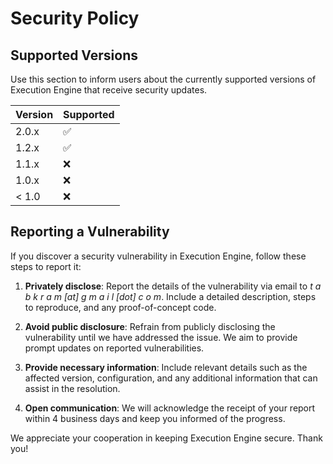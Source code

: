 # Security Policy

## Supported Versions

Use this section to inform users about the currently supported versions of Execution Engine that receive security updates.

| Version | Supported          |
|---------|--------------------|
| 2.0.x   | :white_check_mark: |
| 1.2.x   | :white_check_mark: |
| 1.1.x   | :x:                |
| 1.0.x   | :x:                |
| < 1.0   | :x:                |

## Reporting a Vulnerability

If you discover a security vulnerability in Execution Engine, follow these steps to report it:

1. **Privately disclose**: Report the details of the vulnerability via email to _t a b k r a m [at] g m a i l [dot] c o m_. Include a detailed description, steps to reproduce, and any proof-of-concept code.

2. **Avoid public disclosure**: Refrain from publicly disclosing the vulnerability until we have addressed the issue. We aim to provide prompt updates on reported vulnerabilities.

3. **Provide necessary information**: Include relevant details such as the affected version, configuration, and any additional information that can assist in the resolution.

4. **Open communication**: We will acknowledge the receipt of your report within 4 business days and keep you informed of the progress.

We appreciate your cooperation in keeping Execution Engine secure. Thank you!